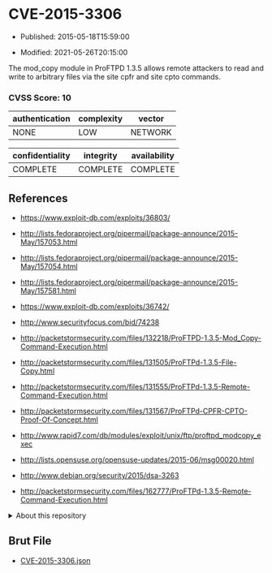 # CVE-2015-3306

- Published: 2015-05-18T15:59:00

- Modified: 2021-05-26T20:15:00

The mod_copy module in ProFTPD 1.3.5 allows remote attackers to read and write to arbitrary files via the site cpfr and site cpto commands.

### CVSS Score: **10**

| authentication | complexity | vector |
| --- | --- | --- |
| NONE | LOW | NETWORK |

| confidentiality | integrity | availability |
| --- | --- | --- |
| COMPLETE | COMPLETE | COMPLETE |

## References

* https://www.exploit-db.com/exploits/36803/

* http://lists.fedoraproject.org/pipermail/package-announce/2015-May/157053.html

* http://lists.fedoraproject.org/pipermail/package-announce/2015-May/157054.html

* http://lists.fedoraproject.org/pipermail/package-announce/2015-May/157581.html

* https://www.exploit-db.com/exploits/36742/

* http://www.securityfocus.com/bid/74238

* http://packetstormsecurity.com/files/132218/ProFTPD-1.3.5-Mod_Copy-Command-Execution.html

* http://packetstormsecurity.com/files/131505/ProFTPd-1.3.5-File-Copy.html

* http://packetstormsecurity.com/files/131555/ProFTPd-1.3.5-Remote-Command-Execution.html

* http://packetstormsecurity.com/files/131567/ProFTPd-CPFR-CPTO-Proof-Of-Concept.html

* http://www.rapid7.com/db/modules/exploit/unix/ftp/proftpd_modcopy_exec

* http://lists.opensuse.org/opensuse-updates/2015-06/msg00020.html

* http://www.debian.org/security/2015/dsa-3263

* http://packetstormsecurity.com/files/162777/ProFTPd-1.3.5-Remote-Command-Execution.html

<details>
<summary>About this repository</summary> 

  This repository is part of the project [Live Hack CVE](https://github.com/Live-Hack-CVE). Main website can be found [www.live-hack.org](https://www.live-hack.org) 
  
  Made by [Sn0wAlice](https://github.com/Sn0wAlice) for the people that care about security and need to have a feed of the latest CVEs. Hope you enjoy it, don't forget to star the repo and follow me on [Twitter](https://twitter.com/Sn0wAlice) and [Github](https://github.com/Sn0wAlice). And that is my [personnal website](https://www.alice-snow.me/)

  - [Home Page](https://github.com/Live-Hack-CVE)
  - [Framework](https://github.com/Live-Hack-CVE/cve-framework)
  - [CVE database](https://github.com/Live-Hack-CVE/full_database)
  - [Changelog](https://github.com/Live-Hack-CVE/Changelog)
</details>

## Brut File

* [CVE-2015-3306.json](https://raw.githubusercontent.com/Live-Hack-CVE/full_database/main/cves/2015/CVE-2015-3306.json)

